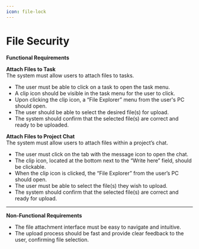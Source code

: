 ```yaml
---
icon: file-lock
---
```


# File Security

**Functional Requirements**

**Attach Files to Task**\
The system must allow users to attach files to tasks.

* The user must be able to click on a task to open the task menu.
* A clip icon should be visible in the task menu for the user to click.
* Upon clicking the clip icon, a “File Explorer” menu from the user's PC should open.
* The user should be able to select the desired file(s) for upload.
* The system should confirm that the selected file(s) are correct and ready to be uploaded.

**Attach Files to Project Chat**\
The system must allow users to attach files within a project’s chat.

* The user must click on the tab with the message icon to open the chat.
* The clip icon, located at the bottom next to the “Write here” field, should be clickable.
* When the clip icon is clicked, the “File Explorer” from the user’s PC should open.
* The user must be able to select the file(s) they wish to upload.
* The system should confirm that the selected file(s) are correct and ready for upload.

***

**Non-Functional Requirements**

* The file attachment interface must be easy to navigate and intuitive.
* The upload process should be fast and provide clear feedback to the user, confirming file selection.
